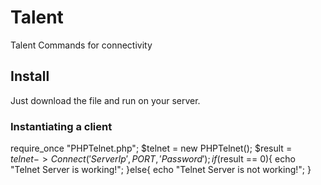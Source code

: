 # Talent
Talent Commands for connectivity

## Install

Just download the file and run on your server.

### Instantiating a client

require_once "PHPTelnet.php";
$telnet = new PHPTelnet();
$result = $telnet->Connect('Server Ip',PORT,'Password');
if ($result == 0){
  echo "Telnet Server is working!";	
}else{
  echo "Telnet Server is not working!";	
}
